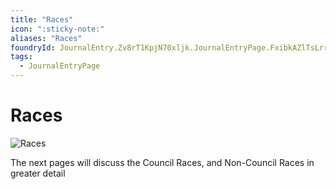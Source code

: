 ```yaml
---
title: "Races"
icon: ":sticky-note:"
aliases: "Races"
foundryId: JournalEntry.Zv8rT1KpjN70xljk.JournalEntryPage.FxibkAZlTsLrrjtx
tags:
  - JournalEntryPage
---
```


# Races
![Races](../../src/assets/media/races.png)

The next pages will discuss the Council Races, and Non-Council Races in greater detail
